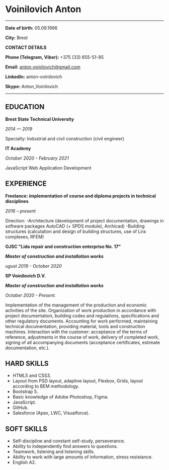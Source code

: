 Voinilovich Anton
============

------------------- ----------------------------
**Date of birth:** 05.09.1996

**City:** Brest

**CONTACT DETAILS**

**Phone (Telegram, Viber):**
+375 (33) 655-51-85

**Email:** anton.voinilovich@gmail.com

**LinkedIn:** anton-voinilovich

**Skype:** Anton_Voinilovich

------------------- ----------------------------

EDUCATION
---------

**Brest State Technical University**

*2014 — 2019*

Specialty: Industrial and civil construction (civil engineer)


**IT Academy**

*October 2020 - February 2021*

JavaScript Web Application Development


EXPERIENCE
----------

**Freelance: implementation of course and diploma projects in technical disciplines**

*2016 – present*

Direction:
-Architecture (development of project documentation, drawings in software packages AutoCAD (+ SPDS module), Archicad)
-Building structures (calculation and design of building structures, use of Lira complexes, RFEM)


**OJSC "Lida repair and construction enterprise No. 17"**

***Master of construction and installation works***

*ugust 2019 - October 2020*

**SP Voinilovich D.V.**

***Master of construction and installation works***

*October 2020 - Present.*

Implementation of the management of the production and economic activities of the site. Organization of work production in accordance with project documentation, building codes and regulations, specifications and other regulatory documents. Accounting for work performed, maintaining technical documentation, providing material, tools and construction machines. Interaction with the customer: acceptance of the terms of reference, adjustments in the course of work, delivery of completed work, signing of all accompanying documents (acceptance certificates, estimate documentation, etc.).


HARD SKILLS
----------
- HTML5 and CSS3.
- Layout from PSD layout, adaptive layout, Flexbox, Grids, layout according to BEM methodology.
- Bootstrap 5.
- Basic knowledge of Adobe Photoshop, Figma.
- JavaScript.
- GitHub.
- Salesforce (Apex, LWC, Visualforce).


SOFT SKILLS
----------
- Self-discipline and constant self-study, perseverance.
- Ability to independently find answers to questions.
- Teamwork, listening and listening skills.
- Ability to work with large amounts of information, stress resistance.
- English A2.
